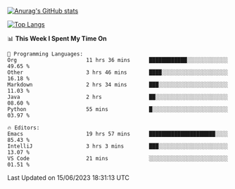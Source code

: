 [![Anurag's GitHub stats](https://github-readme-stats.vercel.app/api?username=wugouzi&count_private=true)](https://github.com/anuraghazra/github-readme-stats)

[![Top Langs](https://github-readme-stats.vercel.app/api/top-langs/?username=wugouzi&layout=compact&count_private=true&hide=html)](https://github.com/anuraghazra/github-readme-stats)

<!--START_SECTION:waka-->
📊 **This Week I Spent My Time On** 

```text
💬 Programming Languages: 
Org                      11 hrs 36 mins      ████████████░░░░░░░░░░░░░   49.65 % 
Other                    3 hrs 46 mins       ████░░░░░░░░░░░░░░░░░░░░░   16.18 % 
Markdown                 2 hrs 34 mins       ███░░░░░░░░░░░░░░░░░░░░░░   11.03 % 
Java                     2 hrs               ██░░░░░░░░░░░░░░░░░░░░░░░   08.60 % 
Python                   55 mins             █░░░░░░░░░░░░░░░░░░░░░░░░   03.97 % 

🔥 Editors: 
Emacs                    19 hrs 57 mins      █████████████████████░░░░   85.43 % 
IntelliJ                 3 hrs 3 mins        ███░░░░░░░░░░░░░░░░░░░░░░   13.07 % 
VS Code                  21 mins             ░░░░░░░░░░░░░░░░░░░░░░░░░   01.51 % 
```


 Last Updated on 15/06/2023 18:31:13 UTC
<!--END_SECTION:waka-->

<!--
**wugouzi/wugouzi** is a ✨ _special_ ✨ repository because its `README.md` (this file) appears on your GitHub profile.

Here are some ideas to get you started:

- 🔭 I’m currently working on ...
- 🌱 I’m currently learning ...
- 👯 I’m looking to collaborate on ...
- 🤔 I’m looking for help with ...
- 💬 Ask me about ...
- 📫 How to reach me: ...
- 😄 Pronouns: ...
- ⚡ Fun fact: ...
-->
